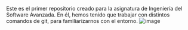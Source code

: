 Este es el primer repositorio creado para la asignatura de Ingeniería del Software Avanzada.
En él, hemos tenido que trabajar con distintos comandos de git, para familiarizarnos con el entorno.
![image](https://github.com/aalvarogv/umafactorial/assets/161344915/5447ecd0-7bf7-4d91-9eb6-5e96c0b6a36e)
